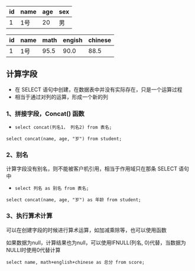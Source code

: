 | id   | name | age  | sex  |
| ---- | ---- | ---- | ---- |
| 1    | 1号  | 20   | 男   |

| id   | name | math | engish | chinese |
| ---- | ---- | ---- | ------ | ------- |
| 1    | 1号  | 95.5 | 90.0   | 88.5    |

## 计算字段

- 在 SELECT 语句中创建，在数据表中并没有实际存在，只是一个运算过程
- 相当于通过对列的运算，形成一个新的列

### 1、拼接字段，Concat() 函数

- `select concat(列名1， 列名2) from 表名;`

```mysql
select concat(name, age, "岁") from student;
```

### 2、别名

计算字段没有别名，则不能被客户机引用，相当于作用域只在那条 SELECT 语句中

- `select 列名 as 别名 from 表名;`

```mysql
select concat(name, age, "岁") as 年龄 from student;
```

### 3、执行算术计算
可以在创建字段的时候进行算术运算，如加减乘除等，也可以使用函数

如果数据为null，计算结果也为null，可以使用IFNULL(列名, 0)代替，当数据为NULLl时使用0代替计算

 ```mysql
select name, math+english+chinese as 总分 from score;
 ```